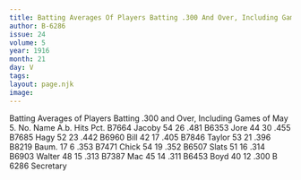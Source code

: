 ```yaml
---
title: Batting Averages Of Players Batting .300 And Over, Including Games Of May 5
author: B-6286
issue: 24
volume: 5
year: 1916
month: 21
day: V
tags:
layout: page.njk
image:
---
```

Batting Averages of Players Batting .300 and Over, Including Games of May 5.   No. Name A.b. Hits Pct. B7664 Jacoby 54 26 .481 B6353 Jore 44 30 .455 B7685 Hagy 52 23 .442 B6960 Bill 42 17 .405 B7846 Taylor 53 21 .396 B8219 Baum. 17 6 .353 B7471 Chick 54 19 .352 B6507 Slats 51 16 .314 B6903 Walter 48 15 .313 B7387 Mac 45 14 .311 B6453 Boyd 40 12 .300   B 6286 Secretary        



